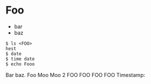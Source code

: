 <title> 
Min hest
</title>

# Foo

* bar
* baz

```console
$ ls <FOO>
hest
$ date
$ time date
$ echo Fooo
```
Bar baz.
Foo
Moo
Moo 2
FOO
FOO
FOO
FOO
Timestamp:

